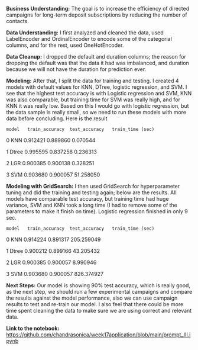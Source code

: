 **Business Understanding:**
The goal is to increase the efficiency of directed campaigns for long-term deposit subscriptions by reducing the number of contacts.

**Data Understanding:**
I first analyzed and cleaned the data, used LabelEncoder and OrdinalEncoder to encode some of the categorial columns, and for the rest, used OneHotEncoder.

**Data Cleanup:**
I dropped the default and duration columns; the reason for dropping the default was that the data it had was imbalanced, and duration because we will not have the duration for prediction ever.

**Modeling:**
After that, I split the data for training and testing. I created 4 models with default values for KNN, DTree, logistic regression, and SVM. I see that the highest test accuracy is with Logistic regression and SVM, KNN was also comparable, but training time for SVM was really high, and for KNN it was really low. Based on this I would go with logistic regression, but the data sample is really small, so we need to run these models with more data before concluding. Here is the result

    model   train_accuracy  test_accuracy   train_time (sec)
0   KNN 0.912421    0.889860    0.070544

1   Dtree   0.995595    0.837258    0.236313

2   LGR 0.900385    0.900138    0.328251

3   SVM 0.903680    0.900057    51.258050

**Modeling with GridSearch:**
I then used GridSearch for hyperparameter tuning and did the training and testing again; below are the results. All models have comparable test accuracy, but training time had huge variance, SVM and KNN took a long time (I had to remove some of the parameters to make it finish on time). Logistic regression finished in only 9 sec.


    model   train_accuracy  test_accuracy   train_time (sec)
0   KNN 0.914224    0.891317    205.259049

1   Dtree   0.900212    0.899166    43.205432

2   LGR 0.900385    0.900057    8.990946

3   SVM 0.903680    0.900057    826.374927

**Next Steps:**
Our model is showing 90% test accuracy, which is really good, as the next step, we should run a few experimental campaigns and compare the results against the model performance, also we can use campaign results to test and re-train our model. I also feel that there could be more time spent cleaning the data to make sure we are using correct and relevant data.

**Link to the notebook:**
https://github.com/chandrasonica/week17application/blob/main/prompt_III.ipynb
